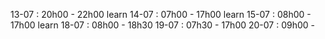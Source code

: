 13-07 : 20h00 - 22h00 learn
14-07 : 07h00 - 17h00 learn
15-07 : 08h00 - 17h00 learn
18-07 : 08h00 - 18h30
19-07 : 07h30 - 17h00
20-07 : 09h00 -
